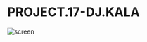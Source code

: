 # PROJECT.17-DJ.KALA

![screen](https://github.com/BABAK-CHALAKI/PROJECT.17-DJ.KALA/blob/7465c43cd92a0541b8f47c66784be97dfd365240/screen.png)
